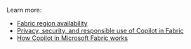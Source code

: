 Learn more:
- [Fabric region availability](/fabric/admin/region-availability)
- [Privacy, security, and responsible use of Copilot in Fabric](/fabric/fundamentals/copilot-privacy-security)
- [How Copilot in Microsoft Fabric works](/fabric/fundamentals/how-copilot-works)